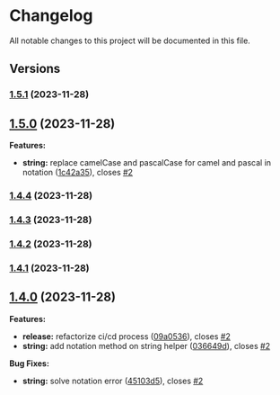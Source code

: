 # Changelog

All notable changes to this project will be documented in this file.

## Versions

### [1.5.1](https://github.com/FlavioLionelRita/h3lp/compare/v1.5.0...v1.5.1) (2023-11-28)

## [1.5.0](https://github.com/FlavioLionelRita/h3lp/compare/v1.4.4...v1.5.0) (2023-11-28)

**Features:**

* **string:** replace camelCase and pascalCase for camel and pascal in notation ([1c42a35](https://github.com/FlavioLionelRita/h3lp/commit/1c42a3519d6c7d421170dfb929a5798455b05ab6)), closes [#2](https://github.com/FlavioLionelRita/h3lp/issues/2)

### [1.4.4](https://github.com/FlavioLionelRita/h3lp/compare/v1.4.3...v1.4.4) (2023-11-28)

### [1.4.3](https://github.com/FlavioLionelRita/h3lp/compare/v1.4.2...v1.4.3) (2023-11-28)

### [1.4.2](https://github.com/FlavioLionelRita/h3lp/compare/v1.4.1...v1.4.2) (2023-11-28)

### [1.4.1](https://github.com/FlavioLionelRita/h3lp/compare/v1.4.0...v1.4.1) (2023-11-28)

## [1.4.0](https://github.com/FlavioLionelRita/h3lp/compare/v1.3.8...v1.4.0) (2023-11-28)

**Features:**

* **release:** refactorize ci/cd process ([09a0536](https://github.com/FlavioLionelRita/h3lp/commit/09a05369b878260f8c757a4a8c4916a6aa42f21e)), closes [#2](https://github.com/FlavioLionelRita/h3lp/issues/2)
* **string:** add notation method on string helper ([036649d](https://github.com/FlavioLionelRita/h3lp/commit/036649d317efeccc556b56bc2e7b554e3fc36b97)), closes [#2](https://github.com/FlavioLionelRita/h3lp/issues/2)

**Bug Fixes:**

* **string:** solve notation error ([45103d5](https://github.com/FlavioLionelRita/h3lp/commit/45103d56822f06ed4189c46005d113b40c49d394)), closes [#2](https://github.com/FlavioLionelRita/h3lp/issues/2)
